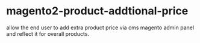 # magento2-product-addtional-price
allow the end user to add extra product price via cms magento admin panel and reflect it for overall products.
